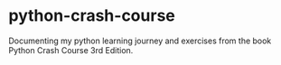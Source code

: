# python-crash-course
Documenting my python learning journey and exercises from the book Python Crash Course 3rd Edition.
